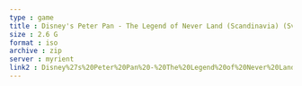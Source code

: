 ```yaml
---
type : game
title : Disney's Peter Pan - The Legend of Never Land (Scandinavia) (Sv,No,Da,Fi)
size : 2.6 G
format : iso
archive : zip
server : myrient
link2 : Disney%27s%20Peter%20Pan%20-%20The%20Legend%20of%20Never%20Land%20%28Scandinavia%29%20%28Sv%2CNo%2CDa%2CFi%29
---
```

